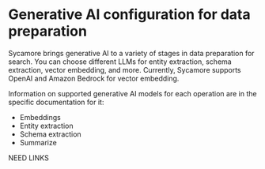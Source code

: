 # Generative AI configuration for data preparation

Sycamore brings generative AI to a variety of stages in data preparation for search. You can choose different LLMs for entity extraction, schema extraction, vector embedding, and more. Currently, Sycamore supports OpenAI and Amazon Bedrock for vector embedding. 

Information on supported generative AI models for each operation are in the specific documentation for it: 

* Embeddings
* Entity extraction
* Schema extraction
* Summarize 

NEED LINKS
